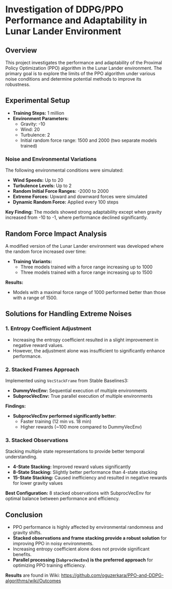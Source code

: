 # Investigation of DDPG/PPO Performance and Adaptability in Lunar Lander Environment

## Overview
This project investigates the performance and adaptability of the Proximal Policy Optimization (PPO) algorithm in the Lunar Lander environment. The primary goal is to explore the limits of the PPO algorithm under various noise conditions and determine potential methods to improve its robustness.

## Experimental Setup
- **Training Steps:** 1 million
- **Environment Parameters:**
  - Gravity: -10
  - Wind: 20
  - Turbulence: 2
  - Initial random force range: 1500 and 2000 (two separate models trained)

### Noise and Environmental Variations
The following environmental conditions were simulated:
- **Wind Speeds:** Up to 20
- **Turbulence Levels:** Up to 2
- **Random Initial Force Ranges:** -2000 to 2000
- **Extreme Forces:** Upward and downward forces were simulated
- **Dynamic Random Force:** Applied every 100 steps

**Key Finding:** The models showed strong adaptability except when gravity increased from -10 to -1, where performance declined significantly.

## Random Force Impact Analysis
A modified version of the Lunar Lander environment was developed where the random force increased over time:
- **Training Variants:**
  - Three models trained with a force range increasing up to 1000
  - Three models trained with a force range increasing up to 1500

**Results:**
- Models with a maximal force range of 1000 performed better than those with a range of 1500.

## Solutions for Handling Extreme Noises
### 1. Entropy Coefficient Adjustment
- Increasing the entropy coefficient resulted in a slight improvement in negative reward values.
- However, the adjustment alone was insufficient to significantly enhance performance.

### 2. Stacked Frames Approach
Implemented using `VecStackFrame` from Stable Baselines3:
- **DummyVecEnv:** Sequential execution of multiple environments
- **SubprocVecEnv:** True parallel execution of multiple environments

**Findings:**
- **SubprocVecEnv performed significantly better**:
  - Faster training (12 min vs. 18 min)
  - Higher rewards (~100 more compared to DummyVecEnv)

### 3. Stacked Observations
Stacking multiple state representations to provide better temporal understanding.
- **4-State Stacking:** Improved reward values significantly
- **8-State Stacking:** Slightly better performance than 4-state stacking
- **15-State Stacking:** Caused inefficiency and resulted in negative rewards for lower gravity values

**Best Configuration:** 8 stacked observations with SubprocVecEnv for optimal balance between performance and efficiency.

## Conclusion
- PPO performance is highly affected by environmental randomness and gravity shifts.
- **Stacked observations and frame stacking provide a robust solution** for improving PPO in noisy environments.
- Increasing entropy coefficient alone does not provide significant benefits.
- **Parallel processing (`SubprocVecEnv`) is the preferred approach** for optimizing PPO training efficiency.


**Results** are found in Wiki: https://github.com/oguzerkara/PPO-and-DDPG-algorithms/wiki/Outcomes

